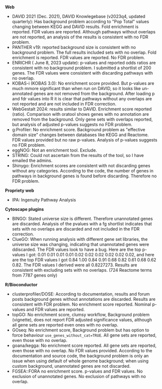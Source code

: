 **Web**
* DAVID 2021 (Dec. 2021), DAVID Knowlegebase (v2023q4, updated quarterly): Has background problem according to "Pop Total" values changing between KEGG and DAVID results. Fold enrichment is reported. FDR values are reported. Although pathways without overlaps are not reported, an analysis of the results is consistent with no FDR problem.
* PANTHER v19: reported background size is consistent with no background problem. The full results included sets with no overlap. Fold enrichment is reported. FDR values are reported. No FDR problem.
* ENRICHR ( June 8, 2023 update): p-values and reported odds ratios are consistent with no background problem. I submitted a shortlist of 200 genes. The FDR values were consistent with discarding pathways with no overlap.
*  KOBAS-i (KOBAS 3.0): No enrichment score provided. But p-values are much mmore significant than when run on DAVID, so it looks like un-annotated genes are not removed from the background. After loading p and fdr values into R it is clear that pathways without any overlaps are not reported and are not included in FDR correction.
* WebGestalt 2024: results similar to DAVID. Enrichment score reported (ratio). Comparison with oratool shows genes with no annotation are removed from the background. Only gene sets with overlaps reported, but analysis of adjusted p-values suggests no FDR problem.
* g:Profiler: No enrichment score. Background problem as "effective domain size" changes between databases like KEGG and Reactome. FDR values provided but no raw p-values. Analysis of p-values suggests no FDR problem.
* eggNOG: Not an enrichment tool. Exclude.
* STRING: Could not ascertain from the results of the tool, so I have emailed the admins.
* Shinygo: Enrichment scores are consistent with not discarding genes without any categories. According to the code, the number of genes in pathways in background genes is found before discarding. Therefore no FDR problem.

**Propriety web**
* IPA: Ingenuity Pathway Analysis

**Cytoscape plugins**
* BINGO: Stated universe size is different. Therefore unannotated genes are discarded. Analysis of the pvalues with a fg shortlist indicates that sets with no overlaps are discarded and not included in the FDR correction.
* ClueGO: When running analysis with different gene set libraries, the universe size was changing, indicating that unannotated genes were ddiscarded. The FDR values look to have a bug. Here are the top p-values I got: 0.01 0.01 0.01 0.01 0.02 0.02 0.02 0.02 0.02 0.02, and here are the top FDR values I got 0.84 1.00 0.84 0.91 0.68 0.82 0.61 0.68 0.62 0.82. The FDR values I derived were all 0.8227273. Results are consistent with excluding sets with no overlaps. (724 Reactome terms from 7787 genes only)

**R/Bioconductor**
* clusterprofiler/DOSE: According to documentation, results and forum posts background genes without annotations are discarded. Results are consistent with FDR problem. No enrichment score reported. Nominal p-values and FDR values are reported.
* topGO: No enrichment score, clumsy workflow, Background problem (vignette), does not report FDR adjusted significance values, although all gene sets are reported even ones with no overlap.
* GOseq: No enrichment score, Background problem but has option to force behaviour `use_genes_without_cat=TRUE`.  All gene sets are reported, even those with no overlap. 
* goana/kegga: No enrichment score reported.  All gene sets are reported, even those with no overlap. No FDR values provided. According to the documentation and source code, the background problem is only an issue when using default of whole genome background; when using custom background, unannotated genes are not discarded.
* FGSEA::FORA no enrichment score. p-values and FDR values. No exclusion of unannotated genes. No exclusion of pathways with no overlap.
